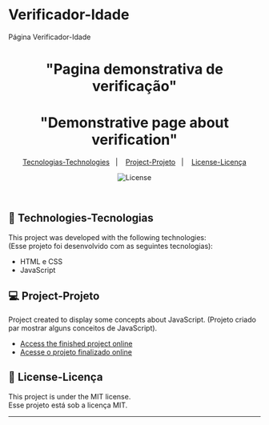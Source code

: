 # Verificador-Idade
Página Verificador-Idade

<h1 align="center"> "Pagina demonstrativa de verificação" </h1>
<h1 align="center"> "Demonstrative page about verification" </h1>


<p align="center">
  <a href="#-technologies-tecnologias">Tecnologias-Technologies</a>&nbsp;&nbsp;&nbsp;|&nbsp;&nbsp;&nbsp;
  <a href="#-project-projeto">Project-Projeto</a>&nbsp;&nbsp;&nbsp;|&nbsp;&nbsp;&nbsp;
  <a href="#memo-license-licença">License-Licença</a>
</p>
<p align="center">
  <img alt="License" src="https://img.shields.io/static/v1?label=license&message=MIT&color=49AA26&labelColor=000000">
</p>

<br>


## 🚀 Technologies-Tecnologias

This project was developed with the following technologies:<br>
(Esse projeto foi desenvolvido com as seguintes tecnologias):

- HTML e CSS
- JavaScript

## 💻 Project-Projeto

Project created to display some concepts about JavaScript.
(Projeto criado par mostrar alguns conceitos de JavaScript).


- [Access the finished project online](https://alanovictor.github.io/Cordel-Moderno/)<br>
- [Acesse o projeto finalizado online](https://alanovictor.github.io/Cordel-Moderno/)



## :memo: License-Licença

This project is under the MIT license.<br>
Esse projeto está sob a licença MIT.

---

